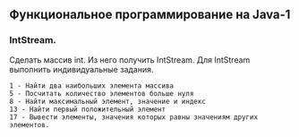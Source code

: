 ## Функциональное программирование на Java-1
### IntStream.
Сделать массив int. Из него получить IntStream. Для IntStream выполнить индивидуальные задания.

```
1 - Найти два наибольших элемента массива
5 - Посчитать количество элементов больше нуля
8 - Найти максимальный элемент, значение и индекс
13 - Найти первый положительный элемент
17 - Вывести элементы, значения которых равны значениям других элементов.
```